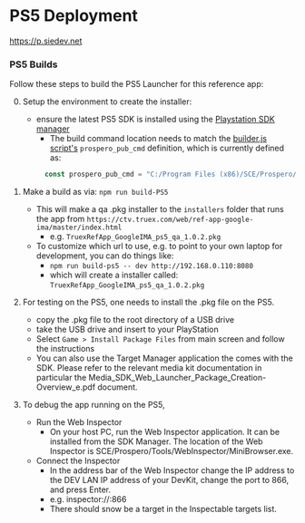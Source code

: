 # PS5 Deployment

https://p.siedev.net

### PS5 Builds
Follow these steps to build the PS5 Launcher for this reference app:

0. Setup the environment to create the installer:
    - ensure the latest PS5 SDK is installed using the [Playstation SDK manager](https://p.siedev.net/sdk-manager/download/)
        - The build command location needs to match the [builder.js script's](./builder.js) `prospero_pub_cmd` definition, which
          is currently defined as:
        ```javascript
          const prospero_pub_cmd = "C:/Program Files (x86)/SCE/Prospero/Tools/Publishing Tools/bin/prospero-pub-cmd.exe";    
        ```
1. Make a build as via: `npm run build-PS5`
    - This will make a qa .pkg installer to the `installers` folder that runs the app from `https://ctv.truex.com/web/ref-app-google-ima/master/index.html`
        - e.g. `TruexRefApp_GoogleIMA_ps5_qa_1.0.2.pkg`
    - To customize which url to use, e.g. to point to your own laptop for development, you can do things like:
        - `npm run build-ps5 -- dev http://192.168.0.110:8080`
        - which will create a installer called: `TruexRefApp_GoogleIMA_ps5_qa_1.0.2.pkg`
2. For testing on the PS5, one needs to install the .pkg file on the PS5.
    - copy the .pkg file to the root directory of a USB drive
    - take the USB drive and insert to your PlayStation
    - Select `Game > Install Package Files` from main screen and follow the instructions
    - You can also use the Target Manager application the comes with the SDK.
      Please refer to the relevant media kit documentation in particular the
      Media_SDK_Web_Launcher_Package_Creation-Overview_e.pdf document.
    
3. To debug the app running on the PS5, 
    - Run the Web Inspector
      - On your host PC, run the Web Inspector application. It can be installed from the SDK Manager. The
location of the Web Inspector is SCE/Prospero/Tools/WebInspector/MiniBrowser.exe.
    - Connect the Inspector
      - In the address bar of the Web Inspector change the IP address to the DEV LAN IP address of your DevKit, change the port to 866, and press Enter.
	  - e.g. inspector://<your target IP address>:866
	  - There should snow be a target in the Inspectable targets list.
